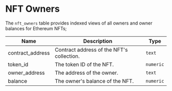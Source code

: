 # NFT Owners

The `nft_owners` table provides indexed views of all owners and owner balances for Ethereum NFTs;

| Name                | Description                                                                 | Type        |
| --------- | --------- | --------------------------------------------------------------------------- |
| contract_address | Contract address of the NFT's collection. | `text` |
| token_id | The token ID of the NFT. | `numeric` |
| owner_address | The address of the owner. | `text` |
| balance | The owner's balance of the NFT. | `numeric` |
